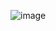 ![image](https://github.com/programmer4444/WeatherAppCA3/assets/59614992/9d1868ca-1b9a-4391-85c4-171ed58d9a24)
